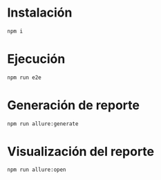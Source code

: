# Instalación

```bash
npm i
```

# Ejecución

```bash
npm run e2e
```

# Generación de reporte

```bash
npm run allure:generate
```

# Visualización del reporte
    
```bash
npm run allure:open
``` 

